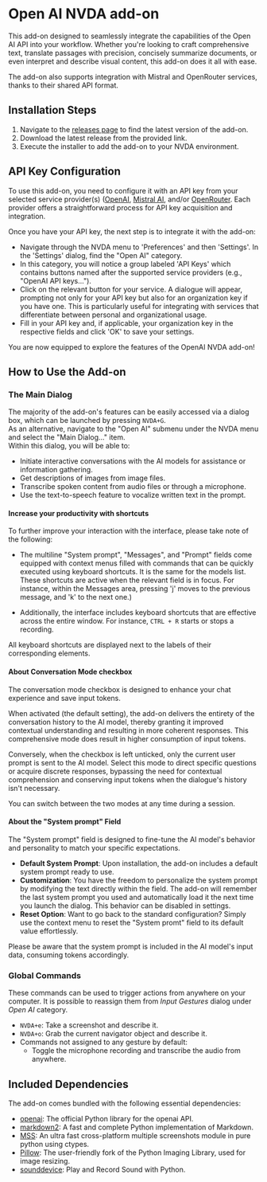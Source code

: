 # Open AI NVDA add-on

This add-on designed to seamlessly integrate the capabilities of the Open AI API into your workflow. Whether you're looking to craft comprehensive text, translate passages with precision, concisely summarize documents, or even interpret and describe visual content, this add-on does it all with ease.

The add-on also supports integration with Mistral and OpenRouter services, thanks to their shared API format.

## Installation Steps

1. Navigate to the [releases page](https://github.com/aaclause/nvda-OpenAI/releases) to find the latest version of the add-on.
2. Download the latest release from the provided link.
3. Execute the installer to add the add-on to your NVDA environment.

## API Key Configuration

To use this add-on, you need to configure it with an API key from your selected service provider(s) ([OpenAI](https://platform.openai.com/), [Mistral AI](https://mistral.ai/), and/or [OpenRouter](https://openrouter.ai/). Each provider offers a straightforward process for API key acquisition and integration.

Once you have your API key, the next step is to integrate it with the add-on:

- Navigate through the NVDA menu to 'Preferences' and then 'Settings'. In the 'Settings' dialog, find the "Open AI" category.
- In this category, you will notice a group labeled 'API Keys' which contains buttons named after the supported service providers (e.g., "OpenAI API keys...").
- Click on the relevant button for your service. A dialogue will appear, prompting not only for your API key but also for an organization key if you have one. This is particularly useful for integrating with services that differentiate between personal and organizational usage.
- Fill in your API key and, if applicable, your organization key in the respective fields and click 'OK' to save your settings.

You are now equipped to explore the features of the OpenAI NVDA add-on!

## How to Use the Add-on

### The Main Dialog

The majority of the add-on's features can be easily accessed via a dialog box, which can be launched by pressing `NVDA+G`.  
As an alternative, navigate to the "Open AI" submenu under the NVDA menu and select the "Main Dialog…" item.  
Within this dialog, you will be able to:

- Initiate interactive conversations with the AI models for assistance or information gathering.
- Get descriptions of images from image files.
- Transcribe spoken content from audio files or through a microphone.
- Use the text-to-speech feature to vocalize written text in the prompt.

#### Increase your productivity with shortcuts

To further improve your interaction with the interface, please take note of the following:

- The multiline "System prompt", "Messages", and "Prompt" fields come equipped with context menus filled with commands that can be quickly executed using keyboard shortcuts. It is the same for the models list.
  These shortcuts are active when the relevant field is in focus.
  For instance, within the Messages area, pressing 'j' moves to the previous message, and 'k' to the next one.)

- Additionally, the interface includes keyboard shortcuts that are effective across the entire window.
  For instance, `CTRL + R` starts or stops a recording.

All keyboard shortcuts are displayed next to the labels of their corresponding elements.

#### About Conversation Mode checkbox

The conversation mode checkbox is designed to enhance your chat experience and save input tokens.

When activated (the default setting), the add-on delivers the entirety of the conversation history to the AI model, thereby granting it improved contextual understanding and resulting in more coherent responses. This comprehensive mode does result in higher consumption of input tokens.

Conversely, when the checkbox is left unticked, only the current user prompt is sent to the AI model. Select this mode to direct specific questions or acquire discrete responses, bypassing the need for contextual comprehension and conserving input tokens when the dialogue's history isn't necessary.

You can switch between the two modes at any time during a session.

#### About the "System prompt" Field

The "System prompt" field is designed to fine-tune the AI model's behavior and personality to match your specific expectations.

- **Default System Prompt**: Upon installation, the add-on includes a default system prompt ready to use.
- **Customization**: You have the freedom to personalize the system prompt by modifying the text directly within the field. The add-on will remember the last system prompt you used and automatically load it the next time you launch the dialog. This behavior can be disabled in settings.
- **Reset Option**: Want to go back to the standard configuration? Simply use the context menu to reset the "System promt" field to its default value effortlessly.

Please be aware that the system prompt is included in the AI model's input data, consuming tokens accordingly.

### Global Commands

These commands can be used to trigger actions from anywhere on your computer. It is possible to reassign them from *Input Gestures* dialog under *Open AI* category.

- `NVDA+e`: Take a screenshot and describe it.
- `NVDA+o`: Grab the current navigator object and describe it.
- Commands not assigned to any gesture by default:
	- Toggle the microphone recording and transcribe the audio from anywhere.

## Included Dependencies

The add-on comes bundled with the following essential dependencies:

- [openai](https://pypi.org/project/openai/): The official Python library for the openai API.
- [markdown2](https://pypi.org/project/markdown2/): A fast and complete Python implementation of Markdown.
- [MSS](https://pypi.org/project/mss/): An ultra fast cross-platform multiple screenshots module in pure python using ctypes.
- [Pillow](https://pypi.org/project/Pillow/): The user-friendly fork of the Python Imaging Library, used for image resizing.
- [sounddevice](https://pypi.org/project/sounddevice/): Play and Record Sound with Python.
